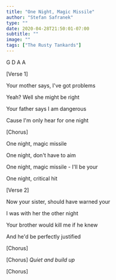 ```yaml
---
title: "One Night, Magic Missile"
author: "Stefan Safranek"
type: ""
date: 2020-04-28T21:50:01-07:00
subtitle: ""
image: ""
tags: ["The Rusty Tankards"]
---
```


<!-- #### One Night, Magic Missile - The Rusty Tankards -->

G	D	A	A

[Verse 1]

Your mother says, I've got problems

Yeah? Well she might be right

Your father says I am dangerous

Cause I'm only hear for one night


[Chorus]

One night, magic missile

One night, don't have to aim

One night, magic missile - I'll be your

One night, critical hit


[Verse 2]

Now your sister, should have warned your

I was with her the other night

Your brother would kill me if he knew

And he'd be perfectly justified


[Chorus]


[Chorus] *Quiet and build up*


[Chorus]
